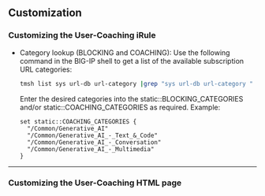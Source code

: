 ## Customization

### Customizing the User-Coaching iRule

* Category lookup (BLOCKING and COACHING): Use the following command in the BIG-IP shell to get a list of the available subscription URL categories:
  ```bash
  tmsh list sys url-db url-category |grep "sys url-db url-category " |awk -F" " '{print $4}'
  ```
  Enter the desired categories into the static::BLOCKING_CATEGORIES and/or static::COACHING_CATEGORIES as required. Example:
  ```
  set static::COACHING_CATEGORIES {
    "/Common/Generative_AI"
    "/Common/Generative_AI_-_Text_&_Code"
    "/Common/Generative_AI_-_Conversation"
    "/Common/Generative_AI_-_Multimedia"
  }
  ```

-----
### Customizing the User-Coaching HTML page

